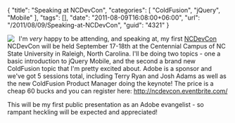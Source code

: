 {
	"title": "Speaking at NCDevCon",
	"categories": [
		"ColdFusion",
		"jQuery",
		"Mobile"
	],
	"tags": [],
	"date": "2011-08-09T16:08:00+06:00",
	"url": "/2011/08/09/Speaking-at-NCDevCon",
	"guid": "4321"
}

<img src="http://static.raymondcamden.com/images/cfjedi/ncdevcon-logo.png" style="float:left;margin-right: 10px" /> I'm <i>very</i> happy to be attending, and speaking at, my first <a href="http://ncdevcon.com/">NCDevCon</a> NCDevCon will be held September 17-18th at the Centennial Campus of NC State University in Raleigh, North Carolina. I'll be doing two topics - one a basic introduction to jQuery Mobile, and the second a brand new ColdFusion topic that I'm pretty excited about. Adobe is a sponsor and we've got 5 sessions total, including Terry Ryan and Josh Adams as well as the new ColdFusion Product Manager doing the keynote! The price is a cheap 60 bucks and you can register here: <a href="http://ncdevcon.eventbrite.com/">http://ncdevcon.eventbrite.com/</a>

This will be my first public presentation as an Adobe evangelist - so rampant heckling will be expected and appreciated!
<br clear="left"/>